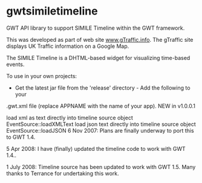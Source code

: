 # gwtsimiletimeline
GWT API library to support SIMILE Timeline within the GWT framework.

This was developed as part of web site www.gTraffic.info. The gTraffic site displays UK Traffic information on a Google Map.

The SIMILE Timeline is a DHTML-based widget for visualizing time-based events.

To use in your own projects:

- Get the latest jar file from the 'release' directory - Add the following to your

<appname>
.gwt.xml file (replace APPNAME with the name of your app).
<inherits name="com.netthreads.gwt.simile.timeline.Timeline">
</inherits>
NEW in v1.0.0.1

load xml as text directly into timeline source object
  EventSource::loadXMLText
load json text directly into timeline source object
  EventSource::loadJSON 
6 Nov 2007: Plans are finally underway to port this to GWT 1.4.

5 Apr 2008: I have (finally) updated the timeline code to work with GWT 1.4..

1 July 2008: Timeline source has been updated to work with GWT 1.5. Many thanks to Terrance for undertaking this work.
